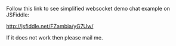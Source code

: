 Follow this link to see simplified websocket demo chat example on JSFiddle:

http://jsfiddle.net/FZambia/yG7Uw/

If it does not work then please mail me.
